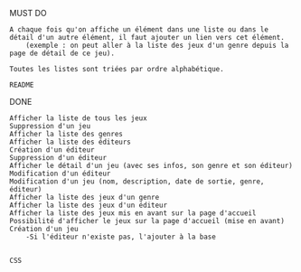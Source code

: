 MUST DO

    A chaque fois qu'on affiche un élément dans une liste ou dans le détail d'un autre élément, il faut ajouter un lien vers cet élément.
        (exemple : on peut aller à la liste des jeux d'un genre depuis la page de détail de ce jeu).

    Toutes les listes sont triées par ordre alphabétique.
    
    README
    

DONE

    Afficher la liste de tous les jeux
    Suppression d'un jeu
    Afficher la liste des genres
    Afficher la liste des éditeurs
    Création d'un éditeur
    Suppression d'un éditeur    
    Afficher le détail d'un jeu (avec ses infos, son genre et son éditeur)
    Modification d'un éditeur
    Modification d'un jeu (nom, description, date de sortie, genre, éditeur)
    Afficher la liste des jeux d'un genre
    Afficher la liste des jeux d'un éditeur
    Afficher la liste des jeux mis en avant sur la page d'accueil
    Possibilité d'afficher le jeux sur la page d'accueil (mise en avant)
    Création d'un jeu
        -Si l'éditeur n'existe pas, l'ajouter à la base


    CSS
